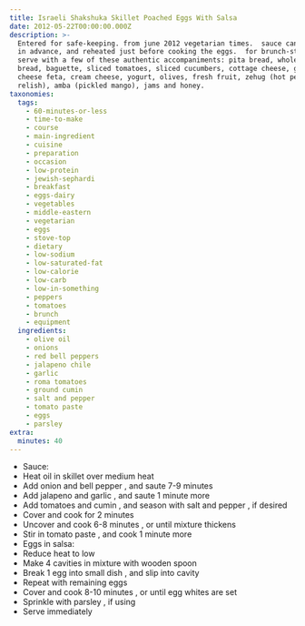 ```yaml
---
title: Israeli Shakshuka Skillet Poached Eggs With Salsa
date: 2012-05-22T00:00:00.000Z
description: >-
  Entered for safe-keeping. from june 2012 vegetarian times.  sauce can be made
  in advance, and reheated just before cooking the eggs.  for brunch-style meal,
  serve with a few of these authentic accompaniments: pita bread, whole-grain
  bread, baguette, sliced tomatoes, sliced cucumbers, cottage cheese, goat
  cheese feta, cream cheese, yogurt, olives, fresh fruit, zehug (hot pepper
  relish), amba (pickled mango), jams and honey.
taxonomies:
  tags:
    - 60-minutes-or-less
    - time-to-make
    - course
    - main-ingredient
    - cuisine
    - preparation
    - occasion
    - low-protein
    - jewish-sephardi
    - breakfast
    - eggs-dairy
    - vegetables
    - middle-eastern
    - vegetarian
    - eggs
    - stove-top
    - dietary
    - low-sodium
    - low-saturated-fat
    - low-calorie
    - low-carb
    - low-in-something
    - peppers
    - tomatoes
    - brunch
    - equipment
  ingredients:
    - olive oil
    - onions
    - red bell peppers
    - jalapeno chile
    - garlic
    - roma tomatoes
    - ground cumin
    - salt and pepper
    - tomato paste
    - eggs
    - parsley
extra:
  minutes: 40
---
```

 - Sauce:
 - Heat oil in skillet over medium heat
 - Add onion and bell pepper , and saute 7-9 minutes
 - Add jalapeno and garlic , and saute 1 minute more
 - Add tomatoes and cumin , and season with salt and pepper , if desired
 - Cover and cook for 2 minutes
 - Uncover and cook 6-8 minutes , or until mixture thickens
 - Stir in tomato paste , and cook 1 minute more
 - Eggs in salsa:
 - Reduce heat to low
 - Make 4 cavities in mixture with wooden spoon
 - Break 1 egg into small dish , and slip into cavity
 - Repeat with remaining eggs
 - Cover and cook 8-10 minutes , or until egg whites are set
 - Sprinkle with parsley , if using
 - Serve immediately
